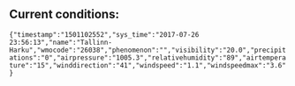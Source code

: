 ## Current conditions: 
 ``` {"timestamp":"1501102552","sys_time":"2017-07-26 23:56:13","name":"Tallinn-Harku","wmocode":"26038","phenomenon":"","visibility":"20.0","precipitations":"0","airpressure":"1005.3","relativehumidity":"89","airtemperature":"15","winddirection":"41","windspeed":"1.1","windspeedmax":"3.6"} ```
